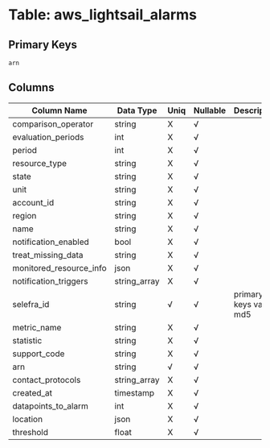 # Table: aws_lightsail_alarms

## Primary Keys 

```
arn
```


## Columns 

|  Column Name   |  Data Type  | Uniq | Nullable | Description | 
|  ----  | ----  | ----  | ----  | ---- | 
| comparison_operator | string | X | √ |  | 
| evaluation_periods | int | X | √ |  | 
| period | int | X | √ |  | 
| resource_type | string | X | √ |  | 
| state | string | X | √ |  | 
| unit | string | X | √ |  | 
| account_id | string | X | √ |  | 
| region | string | X | √ |  | 
| name | string | X | √ |  | 
| notification_enabled | bool | X | √ |  | 
| treat_missing_data | string | X | √ |  | 
| monitored_resource_info | json | X | √ |  | 
| notification_triggers | string_array | X | √ |  | 
| selefra_id | string | √ | √ | primary keys value md5 | 
| metric_name | string | X | √ |  | 
| statistic | string | X | √ |  | 
| support_code | string | X | √ |  | 
| arn | string | √ | √ |  | 
| contact_protocols | string_array | X | √ |  | 
| created_at | timestamp | X | √ |  | 
| datapoints_to_alarm | int | X | √ |  | 
| location | json | X | √ |  | 
| threshold | float | X | √ |  | 



